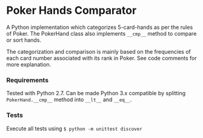 # Poker Hands Comparator
A Python implementation which categorizes 5-card-hands as per the rules of Poker. The PokerHand class
also implements `__cmp__` method to compare or sort hands.

The categorization and comparison is mainly based on the frequencies of each card number associated
with its rank in Poker. See code comments for more explanation.

### Requirements
Tested with Python 2.7. Can be made Python 3.x compatible by splitting `PokerHand.__cmp__` method
into `__lt__` and `__eq__`.

### Tests
Execute all tests using `$ python -m unittest discover`

